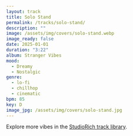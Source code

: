 ```yaml
---
layout: track
title: Solo Stand
permalink: /tracks/solo-stand/
description: ""
image: /assets/img/covers/solo-stand.webp
image_ready: false
date: 2025-01-01
duration: "3:22"
album: Stranger Vibes
mood:
  - Dreamy
  - Nostalgic
genre:
  - lo-fi
  - chillhop
  - cinematic
bpm: 85
key: D
image_jpg: /assets/img/covers/solo-stand.jpg
---
```


Explore more vibes in the [StudioRich track library](/tracks/).
